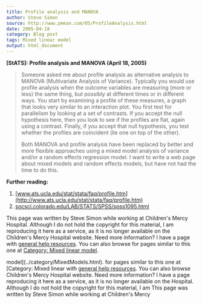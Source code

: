 ```yaml
---
title: Profile analysis and MANOVA
author: Steve Simon
source: http://www.pmean.com/05/ProfileAnalysis.html
date: 2005-04-18
category: Blog post
tags: Mixed linear model
output: html_document
---
```

**[StATS]:** **Profile analysis and MANOVA (April
18, 2005)**

> Someone asked me about profile analysis as alternative analysis to
> MANOVA (Multivariate Analysis of Variance). Typically you would use
> profile analysis when the outcome variables are measuring (more or
> less) the same thing, but possibly at different times or in different
> ways. You start by examining a profile of these measures, a graph that
> looks very similar to an interaction plot. You first test for
> parallelism by looking at a set of contrasts. If you accept the null
> hypothesis here, then you look to see if the profiles are flat, again
> using a contrast. Finally, if you accept that null hypothesis, you
> test whether the profiles are coincident (lie one on top of the
> other).
>
> Both MANOVA and profile analysis have been replaced by better and more
> flexible approaches using a mixed model analysis of variance and/or a
> random effects regression model. I want to write a web page about
> mixed models and random effects models, but have not had the time to
> do this.

**Further reading:**

1.  [www.ats.ucla.edu/stat/stata/faq/profile.htm](http://www.ats.ucla.edu/stat/stata/faq/profile.htm)
2.  [socsci.colorado.edu/LAB/STATS/SPSS/spss1095.html](http://socsci.colorado.edu/LAB/STATS/SPSS/spss1095.html)

This page was written by Steve Simon while working at Children\'s Mercy
Hospital. Although I do not hold the copyright for this material, I am
reproducing it here as a service, as it is no longer available on the
Children\'s Mercy Hospital website. Need more information? I have a page
with [general help resources](../GeneralHelp.html). You can also browse
for pages similar to this one at [Category: Mixed linear
model](../category/MixedModels.html).
<!---More--->
model](../category/MixedModels.html).
for pages similar to this one at [Category: Mixed linear
with [general help resources](../GeneralHelp.html). You can also browse
Children\'s Mercy Hospital website. Need more information? I have a page
reproducing it here as a service, as it is no longer available on the
Hospital. Although I do not hold the copyright for this material, I am
This page was written by Steve Simon while working at Children\'s Mercy

<!---Do not use
**[StATS]:** **Profile analysis and MANOVA (April
This page was written by Steve Simon while working at Children\'s Mercy
Hospital. Although I do not hold the copyright for this material, I am
reproducing it here as a service, as it is no longer available on the
Children\'s Mercy Hospital website. Need more information? I have a page
with [general help resources](../GeneralHelp.html). You can also browse
for pages similar to this one at [Category: Mixed linear
model](../category/MixedModels.html).
--->

